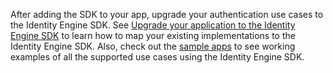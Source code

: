 After adding the SDK to your app, upgrade your authentication use cases to the Identity Engine SDK. See [Upgrade your application to the Identity Engine SDK](/docs/guides/oie-upgrade-api-sdk-to-oie-sdk/android/main/) to learn how to map your existing implementations to the Identity Engine SDK. Also, check out the [sample apps](/docs/guides/oie-embedded-common-run-samples) to see working examples of all the supported use cases using the Identity Engine SDK.
